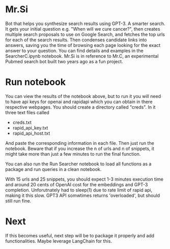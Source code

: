 # Mr.Si


Bot that helps you synthesize search results using GPT-3. A smarter search.
It gets your initial question e.g. "When will we cure cancer?", then creates multiple search proposals to use on Google Search, and fetches the top urls for each of the search results.  Then condenses candidate links into answers, saving you the time of browsing each page looking for the exact answer to your question.
You can find details and examples in the SearcherC.ipynb notebook.
Mr.Si is in reference to Mr.C, an experimental Pubmed search bot built two years ago as a fun project.

# Run notebook
You can view the results of the notebook above, but to run it you will need to have api keys for openai and rapidapi which you can obtain in there respective webpages. You should create a directory called "creds". In it three text files called
- creds.txt
- rapid_api_key.txt
- rapid_api_host.txt

And paste the corresponding information in each file. Then just run the notebook.  Beware that if you increase the n of urls and n of snippets, it might take more than just a few minutes to run the final function.

You can also run the Run Searcher notebook to load all functions as a package and run queries in a clean notebook.

With 15 urls and 25 snippets, you should expect 1-3 minutes execution time and around 20 cents of OpenAI cost for the embeddings and GPT-3 completion. Unforutnately had to sleep(1) due to rate limit of rapid api, making it this slow.
GPT3 API somwtimes returns 'overloaded', but should still run fine.

# Next
If this becomes useful, next step will be to package it properly and add functionalities.  Maybe leverage LangChain for this. 
